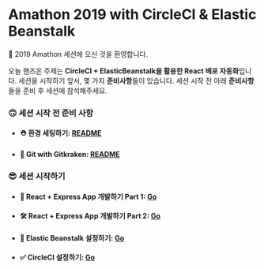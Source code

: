 # Amathon 2019 with CircleCI & Elastic Beanstalk

🙌  2019 Amathon 세션에 오신 것을 환영합니다. 

오늘 핸즈온 주제는 **CircleCI + ElasticBeanstalk을 활용한 React 배포 자동화**입니다. 세션을 시작하기 앞서, 몇 가지 **준비사항**들이 있습니다. 세션 시작 전 아래 **준비사항**들을 준비 후 세션에 참석해주세요.





### 🙃 세션 시작 전 준비 사항

- #### ⛑ 환경 세팅하기: [README](./guide/BeforeSession.md)

- #### 🐙 Git with Gitkraken: [README](./guide/Git.md)





### 😎 세션 시작하기

- #### 🔨 React + Express App 개발하기 Part 1: [Go](./guide/ReactExpress.md)

- #### 🛠 React + Express App 개발하기 Part 2: [Go](./guide/ReactExpress_2.md)

- #### 🌱 Elastic Beanstalk 설정하기: [Go](./guide/ElasticBeanstalk.md)

- #### ✅ CircleCI 설정하기: [Go](./guide/CircleCI.md)

